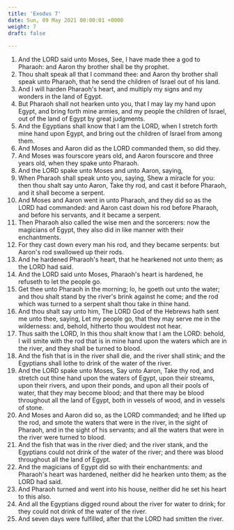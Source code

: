 ```yaml
---
title: 'Exodus 7'
date: Sun, 09 May 2021 00:00:01 +0000
weight: 7
draft: false
  
---
```


1. And the LORD said unto Moses, See, I have made thee a god to Pharaoh: and Aaron thy brother shall be thy prophet.
2. Thou shalt speak all that I command thee: and Aaron thy brother shall speak unto Pharaoh, that he send the children of Israel out of his land.
3. And I will harden Pharaoh's heart, and multiply my signs and my wonders in the land of Egypt.
4. But Pharaoh shall not hearken unto you, that I may lay my hand upon Egypt, and bring forth mine armies, and my people the children of Israel, out of the land of Egypt by great judgments.
5. And the Egyptians shall know that I am the LORD, when I stretch forth mine hand upon Egypt, and bring out the children of Israel from among them.
6. And Moses and Aaron did as the LORD commanded them, so did they.
7. And Moses was fourscore years old, and Aaron fourscore and three years old, when they spake unto Pharaoh.
8. And the LORD spake unto Moses and unto Aaron, saying,
9. When Pharaoh shall speak unto you, saying, Shew a miracle for you: then thou shalt say unto Aaron, Take thy rod, and cast it before Pharaoh, and it shall become a serpent.
10. And Moses and Aaron went in unto Pharaoh, and they did so as the LORD had commanded: and Aaron cast down his rod before Pharaoh, and before his servants, and it became a serpent.
11. Then Pharaoh also called the wise men and the sorcerers: now the magicians of Egypt, they also did in like manner with their enchantments.
12. For they cast down every man his rod, and they became serpents: but Aaron's rod swallowed up their rods.
13. And he hardened Pharaoh's heart, that he hearkened not unto them; as the LORD had said.
14. And the LORD said unto Moses, Pharaoh's heart is hardened, he refuseth to let the people go.
15. Get thee unto Pharaoh in the morning; lo, he goeth out unto the water; and thou shalt stand by the river's brink against he come; and the rod which was turned to a serpent shalt thou take in thine hand.
16. And thou shalt say unto him, The LORD God of the Hebrews hath sent me unto thee, saying, Let my people go, that they may serve me in the wilderness: and, behold, hitherto thou wouldest not hear.
17. Thus saith the LORD, In this thou shalt know that I am the LORD: behold, I will smite with the rod that is in mine hand upon the waters which are in the river, and they shall be turned to blood.
18. And the fish that is in the river shall die, and the river shall stink; and the Egyptians shall lothe to drink of the water of the river.
19. And the LORD spake unto Moses, Say unto Aaron, Take thy rod, and stretch out thine hand upon the waters of Egypt, upon their streams, upon their rivers, and upon their ponds, and upon all their pools of water, that they may become blood; and that there may be blood throughout all the land of Egypt, both in vessels of wood, and in vessels of stone.
20. And Moses and Aaron did so, as the LORD commanded; and he lifted up the rod, and smote the waters that were in the river, in the sight of Pharaoh, and in the sight of his servants; and all the waters that were in the river were turned to blood.
21. And the fish that was in the river died; and the river stank, and the Egyptians could not drink of the water of the river; and there was blood throughout all the land of Egypt.
22. And the magicians of Egypt did so with their enchantments: and Pharaoh's heart was hardened, neither did he hearken unto them; as the LORD had said.
23. And Pharaoh turned and went into his house, neither did he set his heart to this also.
24. And all the Egyptians digged round about the river for water to drink; for they could not drink of the water of the river.
25. And seven days were fulfilled, after that the LORD had smitten the river.
